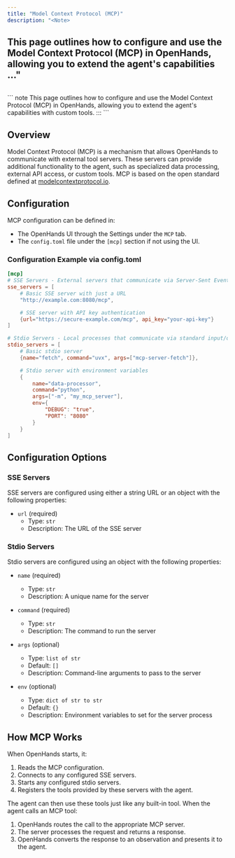 ```yaml
---
title: "Model Context Protocol (MCP)"
description: "<Note>
```
This page outlines how to configure and use the Model Context Protocol (MCP) in OpenHands, allowing you to extend the agent's capabilities ..."
---
```

```
</CodeGroup>


</Note>
```
note
This page outlines how to configure and use the Model Context Protocol (MCP) in OpenHands, allowing you to extend the
agent's capabilities with custom tools.
:::
```
</CodeGroup>

## Overview

Model Context Protocol (MCP) is a mechanism that allows OpenHands to communicate with external tool servers. These
servers can provide additional functionality to the agent, such as specialized data processing, external API access,
or custom tools. MCP is based on the open standard defined at [modelcontextprotocol.io](https://modelcontextprotocol.io).

## Configuration

MCP configuration can be defined in:
* The OpenHands UI through the Settings under the `MCP` tab.
* The `config.toml` file under the `[mcp]` section if not using the UI.

### Configuration Example via config.toml

```toml
[mcp]
# SSE Servers - External servers that communicate via Server-Sent Events
sse_servers = [
    # Basic SSE server with just a URL
    "http://example.com:8080/mcp",

    # SSE server with API key authentication
    {url="https://secure-example.com/mcp", api_key="your-api-key"}
]

# Stdio Servers - Local processes that communicate via standard input/output
stdio_servers = [
    # Basic stdio server
    {name="fetch", command="uvx", args=["mcp-server-fetch"]},

    # Stdio server with environment variables
    {
        name="data-processor",
        command="python",
        args=["-m", "my_mcp_server"],
        env={
            "DEBUG": "true",
            "PORT": "8080"
        }
    }
]
```

## Configuration Options

### SSE Servers

SSE servers are configured using either a string URL or an object with the following properties:

- `url` (required)
  - Type: `str`
  - Description: The URL of the SSE server

### Stdio Servers

Stdio servers are configured using an object with the following properties:

- `name` (required)
  - Type: `str`
  - Description: A unique name for the server

- `command` (required)
  - Type: `str`
  - Description: The command to run the server

- `args` (optional)
  - Type: `list of str`
  - Default: `[]`
  - Description: Command-line arguments to pass to the server

- `env` (optional)
  - Type: `dict of str to str`
  - Default: `{}`
  - Description: Environment variables to set for the server process

## How MCP Works

When OpenHands starts, it:

1. Reads the MCP configuration.
2. Connects to any configured SSE servers.
3. Starts any configured stdio servers.
4. Registers the tools provided by these servers with the agent.

The agent can then use these tools just like any built-in tool. When the agent calls an MCP tool:

1. OpenHands routes the call to the appropriate MCP server.
2. The server processes the request and returns a response.
3. OpenHands converts the response to an observation and presents it to the agent.
